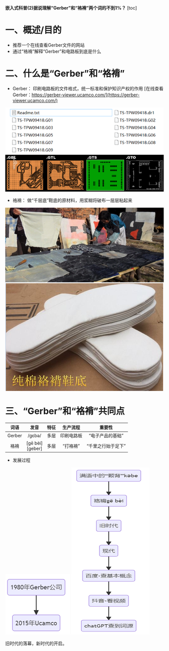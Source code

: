 **嵌入式科普(2)据说理解“Gerber”和“袼褙”两个词的不到1%？**
[toc]

# 一、概述/目的
- 推荐一个在线查看Gerber文件的网站
- 通过“袼褙”解释“Gerber”和电路板到底是什么

# 二、什么是“Gerber”和“袼褙”
- Gerber：
    印刷电路板的文件格式，统一标准和保护知识产权的作用
 [在线查看Gerber：https://gerber-viewer.ucamco.com/](https://gerber-viewer.ucamco.com/)  

![](./images/gerberfiles.png)    
![](./images/gerber.png)  

- 袼褙：
    做“千层底”鞋底的原材料，用浆糊将破布一层层粘起来
   
![](./images/gerber2.png)
![](./images/gerber3.png)

# 三、“Gerber”和“袼褙”共同点
|词语|发音|特征|生产流程|重要性|
|:-:|:-:|:-:|:-:|:-:|
|Gerber|/gɛbə/|多层|印刷电路板|“电子产品的基础”|
|袼褙|[gē bèi]<br>[geber]|多层|“打袼褙”|“千里之行始于足下”|

- 发展过程

![](./images/gerber4.png)
![](./images/gerber5.png)

旧时代的落幕，新时代的开启。